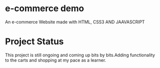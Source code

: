 # e-commerce demo
 An e-commerce Website  made with HTML, CSS3 AND JAAVASCRIPT
 # Project Status
 This project is still ongoing and coming up bits by bits.Adding functionality to the carts and shopping at my pace as a learner.
